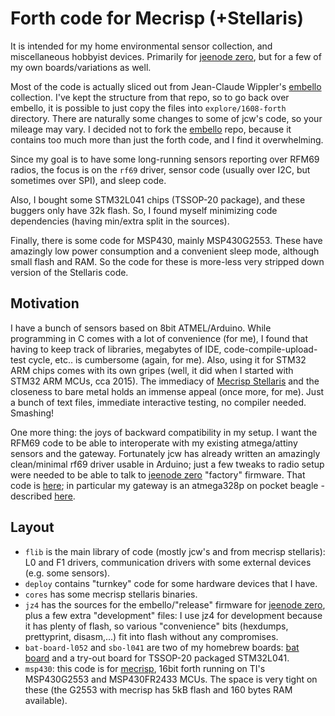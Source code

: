 Forth code for Mecrisp (+Stellaris)
===================================

It is intended for my home environmental sensor collection, and miscellaneous
hobbyist devices.  Primarily for [jeenode zero], but for a few of my own
boards/variations as well.

Most of the code is actually sliced out from Jean-Claude Wippler's [embello]
collection. I've kept the structure from that repo, so to go back over embello,
it is possible to just copy the files into `explore/1608-forth` directory.
There are naturally some changes to some of jcw's code, so your mileage may
vary. I decided not to fork the [embello] repo, because it contains too much
more than just the forth code, and I find it overwhelming.

Since my goal is to have some long-running sensors reporting over RFM69 radios,
the focus is on the `rf69` driver, sensor code (usually over I2C, but sometimes
over SPI), and sleep code.

Also, I bought some STM32L041 chips (TSSOP-20 package), and these buggers only
have 32k flash.  So, I found myself minimizing code dependencies (having
min/extra split in the sources).

Finally, there is some code for MSP430, mainly MSP430G2553. These have amazingly
low power consumption and a convenient sleep mode, although small flash and RAM.
So the code for these is more-less very stripped down version of the Stellaris
code.


Motivation
----------

I have a bunch of sensors based on 8bit ATMEL/Arduino. While programming in C comes with a lot
of convenience (for me), I found that having to keep track of libraries, megabytes of IDE, 
code-compile-upload-test cycle, etc.. is cumbersome (again, for me). Also, using it for STM32
ARM chips comes with its own gripes (well, it did when I started with STM32 ARM
MCUs, cca 2015). The immediacy of [Mecrisp Stellaris] and the closeness to bare metal holds an
immense appeal (once more, for me).
Just a bunch of text files, immediate interactive testing, no compiler needed. Smashing!

One more thing: the joys of backward compatibility in my setup. I want the RFM69 code to be
able to interoperate with my existing atmega/attiny sensors and the gateway. Fortunately jcw
has already written an amazingly clean/minimal rf69 driver usable in Arduino; just a few
tweaks to radio setup were needed to be able to talk to [jeenode zero] "factory" firmware.
That code is [here][my-jee-sensors]; in particular my gateway is an atmega328p
on pocket beagle - described [here][pb-cape].


Layout
------

- `flib` is the main library of code (mostly jcw's and from mecrisp stellaris):
  L0 and F1 drivers, communication drivers with some external devices (e.g. some
  sensors).
- `deploy` contains "turnkey" code for some hardware devices that I have.
- `cores` has some mecrisp stellaris binaries.
- `jz4` has the sources for the embello/"release" firmware for [jeenode zero],
  plus a few extra "development" files: I use jz4 for development because it
  has plenty of flash, so various "convenience" bits (hexdumps, prettyprint,
  disasm,...) fit into flash without any compromises.
- `bat-board-l052` and `sbo-l041` are two of my homebrew boards: [bat board]
  and a try-out board for TSSOP-20 packaged STM32L041.
- `msp430`: this code is for [mecrisp], 16bit forth running on TI's
  MSP430G2553 and MSP430FR2433 MCUs. The space is very tight on these
  (the G2553 with mecrisp has 5kB flash and 160 bytes RAM available).



[jeenode zero]: https://www.digitalsmarties.net/products/jeenode-zero
[embello]: https://git.jeelabs.org/jcw/embello
[folie]: https://git.jeelabs.org/jcw/folie
[Mecrisp Stellaris]: https://mecrisp.sourceforge.net
[mecrisp]: https://mecrisp.sourceforge.net
[my-jee-sensors]: https://git.drak.xyz/flabbergast/jee-sensors
[pb-cape]: https://flabbergast.drak.xyz/posts/pb-rfmcape
[bat board]: https://flabbergast.drak.xyz/bat-board
